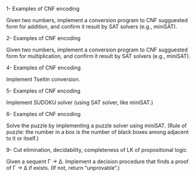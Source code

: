 
1- Examples of CNF encoding

Given two numbers, implement a conversion program to CNF sugguested form for addition, and confirm it result by SAT solvers (e.g., miniSAT).

2- Examples of CNF encoding

Given two numbers, implement a conversion program to CNF sugguested form for multiplication, and confirm it result by SAT solvers (e.g., miniSAT).

4- Examples of CNF encoding 

Implement Tseitin conversion.

5- Examples of CNF encoding

Implement SUDOKU solver (using SAT solver, like miniSAT.)

6- Examples of CNF encoding

Solve the puzzle by implementing a puzzle solver using miniSAT.
(Rule of puzzle: the number in a box is the number of black boxes among adjacent to it or itself.)

9- Cut elimination, decidability, completeness of LK of propositional logic

Given a sequent Γ → ∆. Implement a decision procedure that finds a
proof of Γ → ∆ if exists. (If not, return “unprovable”.)
